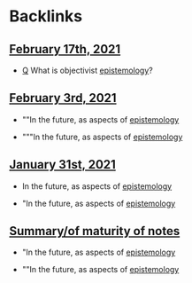 
# Backlinks
## [February 17th, 2021](<February 17th, 2021.md>)
- [Q](<Q.md>) What is objectivist [epistemology](<epistemology.md>)?

## [February 3rd, 2021](<February 3rd, 2021.md>)
- ""In the future, as aspects of [epistemology](<epistemology.md>)

- """In the future, as aspects of [epistemology](<epistemology.md>)

## [January 31st, 2021](<January 31st, 2021.md>)
- In the future, as aspects of [epistemology](<epistemology.md>)

- "In the future, as aspects of [epistemology](<epistemology.md>)

## [Summary/of maturity of notes](<Summary/of maturity of notes.md>)
- "In the future, as aspects of [epistemology](<epistemology.md>)

- ""In the future, as aspects of [epistemology](<epistemology.md>)

